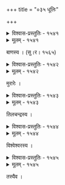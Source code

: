 +++
title = "०३५ धूलिः"

+++



<details><summary>विश्वास-प्रस्तुतिः - १५४१</summary>

यस्योद्योगे बलानां दिशि दिशि वलताम् उज्जिहानै रजोभिर्  
जम्बालिन्य् अम्बरस्य स्रवदमरधुनीवारिपूरेण मार्गे ।  
संसीदच्चक्रशल्याकुलतरणिकरोत् पीडिताश्वीयदत्त  
द्वित्रावस्कन्दमन्दः कथम् अपि चलति स्यन्दनो भानवीयः ॥१५४१॥
</details>

<details><summary>मूलम् - १५४१</summary>

यस्योद्योगे बलानां दिशि दिशि वलताम् उज्जिहानै रजोभिर्  
जम्बालिन्य् अम्बरस्य स्रवदमरधुनीवारिपूरेण मार्गे ।  
संसीदच्चक्रशल्याकुलतरणिकरोत् पीडिताश्वीयदत्त  
द्वित्रावस्कन्दमन्दः कथम् अपि चलति स्यन्दनो भानवीयः ॥१५४१॥
</details>


बाणस्य । (सु।र। १५६५)  



<details><summary>विश्वास-प्रस्तुतिः - १५४२</summary>

सप्तद्वीपकुटुम्बभूतलभुवो निष्पीतसप्ताब्धयस्  
तन्मार्गेण च सप्तपन्नगफणारत्नावलोकच्छिदः ।  
क्रीडा दिग्विजये च सप्तजगतीभाजो यद् अक्षौहिणी  
जन्माः प्रसरन्ति सप्तपवनस्कन्धस्पृशो धूलयः ॥१५४२॥
</details>

<details><summary>मूलम् - १५४२</summary>

सप्तद्वीपकुटुम्बभूतलभुवो निष्पीतसप्ताब्धयस्  
तन्मार्गेण च सप्तपन्नगफणारत्नावलोकच्छिदः ।  
क्रीडा दिग्विजये च सप्तजगतीभाजो यद् अक्षौहिणी  
जन्माः प्रसरन्ति सप्तपवनस्कन्धस्पृशो धूलयः ॥१५४२॥
</details>


मुरारेः ।  



<details><summary>विश्वास-प्रस्तुतिः - १५४३</summary>

यस्याशाविजयप्रवृत्तपृतनाचक्रे परिक्रामति  
क्षुण्णक्ष्मातलधूलिसङ्कुलम् अभून् मर्त्यस्थलाभं ।  
एतस्याम् अदसीयसम्प्लवपरिक्षीणाम्भसि प्रावृषि   
प्रायः सम्भवति स्म भूपरिसरे भूयान् इवावग्रहः ॥१५४३॥
</details>

<details><summary>मूलम् - १५४३</summary>

यस्याशाविजयप्रवृत्तपृतनाचक्रे परिक्रामति  
क्षुण्णक्ष्मातलधूलिसङ्कुलम् अभून् मर्त्यस्थलाभं ।  
एतस्याम् अदसीयसम्प्लवपरिक्षीणाम्भसि प्रावृषि   
प्रायः सम्भवति स्म भूपरिसरे भूयान् इवावग्रहः ॥१५४३॥
</details>


तिलचन्द्रस्य ।  



<details><summary>विश्वास-प्रस्तुतिः - १५४४</summary>

अब्धौ मज्जन्ति मीना इव फणिन इव क्षौणिरन्ध्रं विशन्ति   
क्रामन्त्य् अद्रीन् विहङ्गा इव कपय इव क्वाप्य् अरण्ये चरन्ति ।  
देव क्ष्मापालशक्र प्रसरदनुपमत्वच्चमूचक्रवाह  
व्यूहव्याधूतधूलीपटलहतदृशः कान्दिशीकाः क्षितीशाः ॥१५४४॥
</details>

<details><summary>मूलम् - १५४४</summary>

अब्धौ मज्जन्ति मीना इव फणिन इव क्षौणिरन्ध्रं विशन्ति   
क्रामन्त्य् अद्रीन् विहङ्गा इव कपय इव क्वाप्य् अरण्ये चरन्ति ।  
देव क्ष्मापालशक्र प्रसरदनुपमत्वच्चमूचक्रवाह  
व्यूहव्याधूतधूलीपटलहतदृशः कान्दिशीकाः क्षितीशाः ॥१५४४॥
</details>


विश्वेश्वरस्य ।  



<details><summary>विश्वास-प्रस्तुतिः - १५४५</summary>

भूतिस्नानप्रमोदं तनुभिर् अलभत स्पष्टम् अष्टाभिर् ईशो  
भूयस् तुङ्गत्वम् आपुः पिहितगिरिगुहागह्वरआः क्ष्माधरेन्द्राः ।  
यात्रायां यस्य खेलत्तुरगखुरखुरोत्खातधूलीभरेण  
प्रापुर् वर्षाभ्रलक्ष्मीम् अतिमलिनतया शारदास् तोयवाहाः ॥१५४५॥
</details>

<details><summary>मूलम् - १५४५</summary>

भूतिस्नानप्रमोदं तनुभिर् अलभत स्पष्टम् अष्टाभिर् ईशो  
भूयस् तुङ्गत्वम् आपुः पिहितगिरिगुहागह्वरआः क्ष्माधरेन्द्राः ।  
यात्रायां यस्य खेलत्तुरगखुरखुरोत्खातधूलीभरेण  
प्रापुर् वर्षाभ्रलक्ष्मीम् अतिमलिनतया शारदास् तोयवाहाः ॥१५४५॥
</details>


तस्यैव ।  

